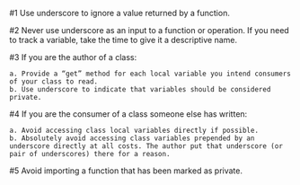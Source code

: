 #1 Use underscore to ignore a value returned by a function. 

#2 Never use underscore as an input to a function or operation. 
If you need to track a variable, take the time to give it a descriptive name.

#3 If you are the author of a class:

    a. Provide a “get” method for each local variable you intend consumers of your class to read.
    b. Use underscore to indicate that variables should be considered private.

#4 If you are the consumer of a class someone else has written:

    a. Avoid accessing class local variables directly if possible.
    b. Absolutely avoid accessing class variables prepended by an underscore directly at all costs. The author put that underscore (or pair of underscores) there for a reason.

#5 Avoid importing a function that has been marked as private.
